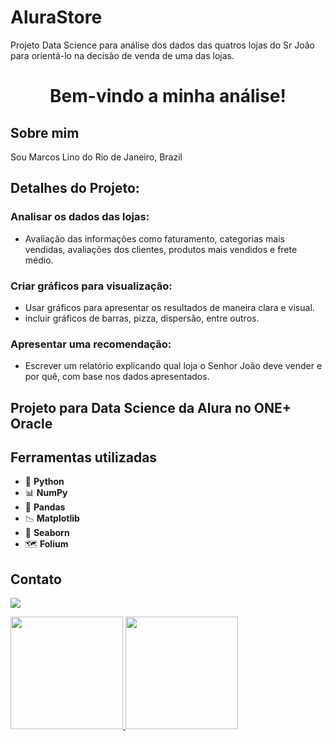 # AluraStore
Projeto Data Science para análise dos dados das quatros lojas do Sr João para orientá-lo na decisão de venda de uma das lojas. 
<h1 align="center"> Bem-vindo a minha análise!
 
 ## Sobre mim
 Sou Marcos Lino do Rio de Janeiro, Brazil

</div>
 
## Detalhes do Projeto:
### Analisar os dados das lojas:
- Avaliação das informações como faturamento, categorias mais vendidas, avaliações dos clientes, produtos mais vendidos e frete médio.
### Criar gráficos para visualização:
- Usar gráficos para apresentar os resultados de maneira clara e visual.
- incluir gráficos de barras, pizza, dispersão, entre outros.
### Apresentar uma recomendação:
- Escrever um relatório explicando qual loja o Senhor João deve vender e por quê, com base nos dados apresentados.

## Projeto para Data Science da Alura no ONE+ Oracle

## Ferramentas utilizadas
- 🐍 **Python**
- 📊 **NumPy**
- 🐼 **Pandas**
- 📉 **Matplotlib**
- 🌊 **Seaborn**
- 🗺️ **Folium**


## Contato
<a href="https://www.linkedin.com/in/marcoslinoti" target="_blank"><img loading="lazy" src="https://img.shields.io/badge/-LinkedIn-%230077B5?style=for-the-badge&logo=linkedin&logoColor=white" target="_blank"></a>   
</div>

<div>
<a href="https://github.com/linomar31">
<img loading="lazy" height="180em" src="https://github-readme-stats.vercel.app/api/top-langs/?username=linomar31&layout=compact&langs_count=7&theme=dracula"/>
<img loading="lazy" height="180em" src="https://github-readme-stats.vercel.app/api?username=linomar31&show_icons=true&theme=dracula&include_all_commits=true&count_private=true"/>
</div>
